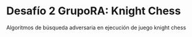 # Desafío 2 GrupoRA: Knight Chess

Algoritmos de búsqueda adversaria en ejecución de juego knight chess





